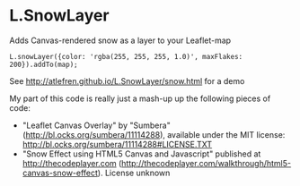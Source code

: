 L.SnowLayer
===========

Adds Canvas-rendered snow as a layer to your Leaflet-map

    L.snowLayer({color: 'rgba(255, 255, 255, 1.0)', maxFlakes: 200}).addTo(map);

See http://atlefren.github.io/L.SnowLayer/snow.html for a demo

My part of this code is really just a mash-up up the following pieces of code:

 - "Leaflet Canvas Overlay" by "Sumbera" (http://bl.ocks.org/sumbera/11114288), available under the MIT license: http://bl.ocks.org/sumbera/11114288#LICENSE.TXT
 - "Snow Effect using HTML5 Canvas and Javascript" published at http://thecodeplayer.com (http://thecodeplayer.com/walkthrough/html5-canvas-snow-effect). License unknown